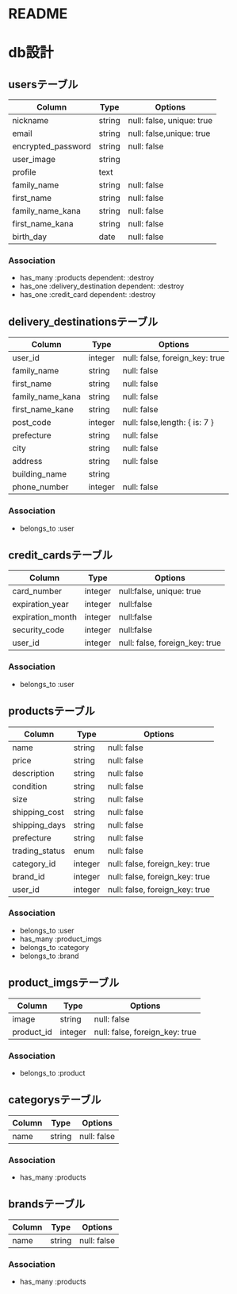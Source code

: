 # README

# db設計

## usersテーブル

|Column|Type|Options|
|------|----|-------|
|nickname|string|null: false, unique: true|
|email|string|null: false,unique: true|
|encrypted_password|string|null: false|
|user_image|string|
|profile|text|
|family_name|string|null: false|
|first_name|string|null: false|
|family_name_kana|string|null: false|
|first_name_kana|string|null: false|
|birth_day|date|null: false|

### Association
- has_many :products dependent: :destroy
- has_one :delivery_destination dependent: :destroy
- has_one :credit_card dependent: :destroy

## delivery_destinationsテーブル

|Column|Type|Options|
|------|----|-------|
|user_id|integer|null: false, foreign_key: true|
|family_name|string|null: false|
|first_name|string|null: false|
|family_name_kana|string|null: false|
|first_name_kane|string|null: false|
|post_code|integer|null: false,length: { is: 7 } |
|prefecture|string|null: false|
|city|string|null: false|
|address|string|null: false|
|building_name|string|
|phone_number|integer|null: false|

### Association
- belongs_to :user

## credit_cardsテーブル

|Column|Type|Options|
|------|----|-------|
|card_number|integer|null:false, unique: true|
|expiration_year|integer|null:false|
|expiration_month|integer|null:false|
|security_code|integer|null:false|
|user_id|integer|null: false, foreign_key: true|

### Association
- belongs_to :user

## productsテーブル

|Column|Type|Options|
|------|----|-------|
|name|string|null: false|
|price|string|null: false|
|description|string|null: false|
|condition|string|null: false|
|size|string|null: false|
|shipping_cost|string|null: false|
|shipping_days|string|null: false|
|prefecture|string|null: false|
|trading_status|enum|null: false|
|category_id|integer|null: false, foreign_key: true|
|brand_id|integer|null: false, foreign_key: true|
|user_id|integer|null: false, foreign_key: true|

### Association
- belongs_to :user
- has_many :product_imgs
- belongs_to :category
- belongs_to :brand

## product_imgsテーブル

|Column|Type|Options|
|------|----|-------|
|image|string|null: false|
|product_id|integer|null: false, foreign_key: true|

### Association
- belongs_to :product

## categorysテーブル

|Column|Type|Options|
|------|----|-------|
|name|string|null: false|

### Association
- has_many :products

## brandsテーブル

|Column|Type|Options|
|------|----|-------|
|name|string|null: false|

### Association
- has_many :products

<!-- テスト -->